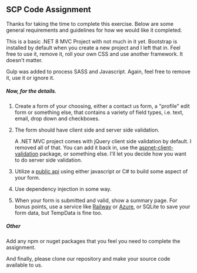 ## SCP Code Assignment

Thanks for taking the time to complete this exercise. Below are some general requirements and guidelines
for how we would like it completed.

This is a basic .NET 8 MVC Project with not much in it yet. Bootstrap is installed by default when you create
a new project and I left that in. Feel free to use it, remove it, roll your own CSS and use another framework. 
It doesn't matter.

Gulp was added to process SASS and Javascript. Again, feel free to remove it, use it or ignore it.

##### Now, for the details.

1. Create a form of your choosing, either a contact us form, a "profile" edit form or something else,
that contains a variety of field types, i.e. text, email, drop down and checkboxes.

2. The form should have client side and server side validation. 

    A .NET MVC project comes with jQuery client side validation by default. I removed all of that.
You can add it back in, use the [aspnet-client-validation](https://www.npmjs.com/package/aspnet-client-validation) package,
or something else. I'll let you decide how you want to do server side validation.

3. Utilize a [public api](https://github.com/public-api-lists/public-api-lists?tab=readme-ov-file) using either javascript or C# to build some aspect of your form.

4. Use dependency injection in some way.

5. When your form is submitted and valid, show a summary page. For bonus points, use a service
like [Railway](https://railway.app/) or [Azure](https://portal.azure.com/), or SQLite to save your form data,
but TempData is fine too.

##### Other

Add any npm or nuget packages that you feel you need to complete the assignment.

And finally, please clone our repository and make your source code available to us.
